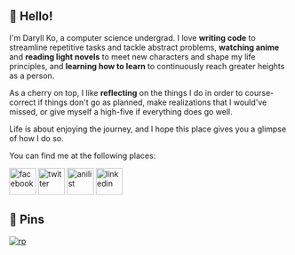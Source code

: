 ## 🙂 Hello!

I'm Daryll Ko, a computer science undergrad. I love **writing code** to streamline repetitive tasks and tackle abstract problems, **watching anime** and **reading light novels** to meet new characters and shape my life principles, and **learning how to learn** to continuously reach greater heights as a person.

As a cherry on top, I like **reflecting** on the things I do in order to course-correct if things don't go as planned, make realizations that I would've missed, or give myself a high-five if everything does go well.

Life is about enjoying the journey, and I hope this place gives you a glimpse of how I do so.

You can find me at the following places:

<a href="https://www.facebook.com/daryll.ko.3"><img src="https://upload.wikimedia.org/wikipedia/commons/thumb/1/16/Facebook-icon-1.png/640px-Facebook-icon-1.png" alt="facebook" height="48"></a>
<a href="https://twitter.com/daryll_ko"><img src="https://seeklogo.com/images/T/twitter-icon-square-logo-108D17D373-seeklogo.com.png" alt="twitter" height="48"></a>
<a href="https://anilist.co/user/daryll"><img src="https://anilist.co/img/icons/android-chrome-512x512.png" alt="anilist" height="48"></a>
<a href="https://www.linkedin.com/in/daryll-ko/"><img src="http://assets.stickpng.com/images/58e91afdeb97430e81906504.png" alt="linkedin" height="48"></a>

## 📌 Pins

[![rp](https://github-readme-stats.vercel.app/api/pin/?username=daryll-ko&repo=rp&show_owner=true&theme=github_dark)](https://github.com/daryll-ko/rp)
